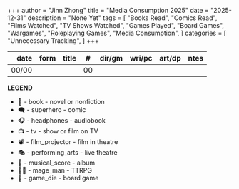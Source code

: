 +++ 
author = "Jinn Zhong" 
title = "Media Consumption 2025" 
date = "2025-12-31" 
description = "None Yet"
tags = [
    "Books Read",
    "Comics Read",
    "Films Watched", 
    "TV Shows Watched",
    "Games Played",
    "Board Games",
    "Wargames",
    "Roleplaying Games",
    "Media Consumption",
]
categories = [
    "Unnecessary Tracking",
]
+++

| date | form | title | # | dir/gm | wri/pc | art/dp | ntes |
| ---: | :---:| :---  | :---: | :--- | :--- | :--- | :--- |
|00/00 |      |       |00|   |   |   |   |


**LEGEND**
* 📖 - book - novel or nonfiction
* 🗨️ - superhero - comic
* 🎧 - headphones - audiobook
* 📺 - tv - show or film on TV
* 📽️ - film_projector - film in theatre
* 🎭 - performing_arts - live theatre
* 🎼 - musical_score - album
* 🧙‍♂️ - mage_man - TTRPG
* 🎲 - game_die - board game



